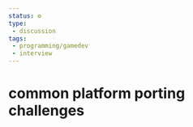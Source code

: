```yaml
---
status: ⚙️
type:
 - discussion
tags:
 - programming/gamedev 
 - interview 
---
```


# common platform porting challenges

